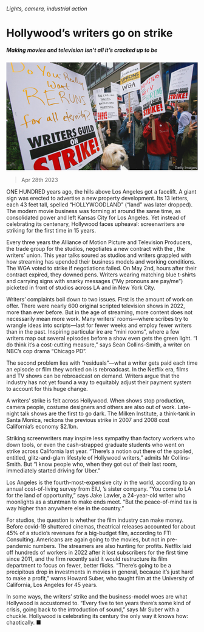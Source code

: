 ###### Lights, camera, industrial action

# Hollywood’s writers go on strike 

##### Making movies and television isn’t all it’s cracked up to be 

![image](images/20230506_USP005.jpg) 

> Apr 28th 2023 


ONE HUNDRED years ago, the hills above Los Angeles got a facelift. A giant sign was erected to advertise a new property development. Its 13 letters, each 43 feet tall, spelled “HOLLYWOODLAND” (“land” was later dropped). The modern movie business was forming at around the same time, as  consolidated power and  left Kansas City for Los Angeles. Yet instead of celebrating its centenary, Hollywood faces upheaval: screenwriters are striking for the first time in 15 years. 

Every three years the Alliance of Motion Picture and Television Producers, the trade group for the studios, negotiates a new contract with the , the writers’ union. This year talks soured as studios and writers grappled with how streaming has upended their business models and working conditions. The WGA voted to strike if negotiations failed. On May 2nd, hours after their contract expired, they downed pens. Writers wearing matching blue t-shirts and carrying signs with snarky messages (“My pronouns are pay/me”) picketed in front of studios across LA and in New York City. 

Writers’ complaints boil down to two issues. First is the amount of work on offer. There were nearly 600 original scripted television shows in 2022, more than ever before. But in the age of streaming, more content does not necessarily mean more work. Many writers’ rooms—where scribes try to wrangle ideas into scripts—last for fewer weeks and employ fewer writers than in the past. Inspiring particular ire are “mini rooms”, where a few writers map out several episodes before a show even gets the green light. “I do think it’s a cost-cutting measure,” says Sean Collins-Smith, a writer on NBC’s cop drama “Chicago PD”. 

The second problem lies with “residuals”—what a writer gets paid each time an episode or film they worked on is rebroadcast. In the Netflix era, films and TV shows can be rebroadcast on demand. Writers argue that the industry has not yet found a way to equitably adjust their payment system to account for this huge change.

A writers’ strike is felt across Hollywood. When shows stop production, camera people, costume designers and others are also out of work. Late-night talk shows are the first to go dark. The Milken Institute, a think-tank in Santa Monica, reckons the previous strike in 2007 and 2008 cost California’s economy $2.1bn.

Striking screenwriters may inspire less sympathy than factory workers who down tools, or even the cash-strapped graduate students who went on strike across California last year. “There’s a notion out there of the spoiled, entitled, glitz-and-glam lifestyle of Hollywood writers,” admits Mr Collins-Smith. But “I know people who, when they got out of their last room, immediately started driving for Uber.” 

Los Angeles is the fourth-most-expensive city in the world, according to an annual cost-of-living survey from EIU, ’s sister company. “You come to LA for the land of opportunity,” says Jake Lawler, a 24-year-old writer who moonlights as a stuntman to make ends meet. “But the peace-of-mind tax is way higher than anywhere else in the country.”

For studios, the question is whether the film industry can make money. Before covid-19 shuttered cinemas, theatrical releases accounted for about 45% of a studio’s revenues for a big-budget film, according to FTI Consulting. Americans are again going to the movies, but not in pre-pandemic numbers. The streamers are also hunting for profits. Netflix laid off hundreds of workers in 2022 after it lost subscribers for the first time since 2011, and the firm recently said it would restructure its film department to focus on fewer, better flicks. “There’s going to be a precipitous drop in investments in movies in general, because it’s just hard to make a profit,” warns Howard Suber, who taught film at the University of California, Los Angeles for 45 years.

In some ways, the writers’ strike and the business-model woes are what Hollywood is accustomed to. “Every five to ten years there’s some kind of crisis, going back to the introduction of sound,” says Mr Suber with a chuckle. Hollywood is celebrating its century the only way it knows how: chaotically. ■


